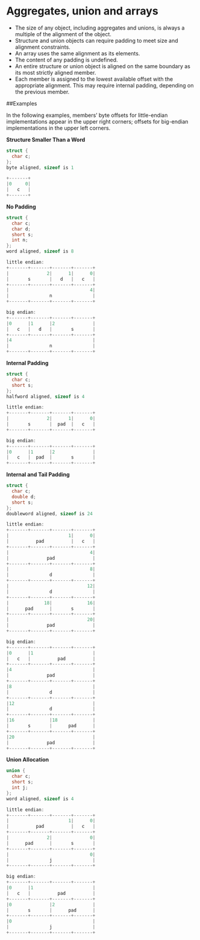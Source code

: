 # Aggregates, union and arrays

* The size of any object, including aggregates and unions, is always a
multiple of the alignment of the object.
* Structure and union objects can require padding to meet size and alignment
constraints.
* An array uses the same alignment as its elements.
* The content of any padding is undefined.
* An entire structure or union object is aligned on the same boundary as its
most strictly aligned member.
* Each member is assigned to the lowest available offset with the appropriate
alignment. This may require internal padding, depending on the previous
member.

##Examples

In the following examples, members’ byte offsets for little-endian
implementations appear in the upper right corners; offsets for big-endian
implementations in the upper left corners.

**Structure Smaller Than a Word**

```C++
struct {
  char c;
};
byte aligned, sizeof is 1

+-------+
|0     0|
|   c   |
+-------+
```

**No Padding**

```C++
struct {
  char c;
  char d;
  short s;
  int n;
};
word aligned, sizeof is 8

little endian:
+-------+-------+-------+-------+
|              2|      1|      0|
|       s       |   d   |   c   |
+-------+-------+-------+-------+
|                              4|
|               n               |
+-------+-------+-------+-------+

big endian:
+-------+-------+-------+-------+
|0      |1      |2              |
|   c   |   d   |       s       |
+-------+-------+-------+-------+
|4                              |
|               n               |
+-------+-------+-------+-------+
```

**Internal Padding**

```C++
struct {
  char c;
  short s;
};
halfword aligned, sizeof is 4

little endian:
+-------+-------+-------+-------+
|              2|      1|      0|
|       s       |  pad  |   c   |
+-------+-------+-------+-------+

big endian:
+-------+-------+-------+-------+
|0      |1      |2              |
|   c   |  pad  |       s       |
+-------+-------+-------+-------+
```

**Internal and Tail Padding**

```C++
struct {
  char c;
  double d;
  short s;
};
doubleword aligned, sizeof is 24

little endian:
+-------+-------+-------+-------+
|                      1|      0|
|          pad          |   c   |
+-------+-------+-------+-------+
|                              4|
|              pad              |
+-------+-------+-------+-------+
|                              8|
|               d               |
+-------+-------+-------+-------+
|                             12|
|               d               |
+-------+-------+-------+-------+
|             18|             16|
|      pad      |       s       |
+-------+-------+-------+-------+
|                             20|
|              pad              |
+-------+-------+-------+-------+

big endian:
+-------+-------+-------+-------+
|0      |1                      |
|   c   |          pad          |
+-------+-------+-------+-------+
|4                              |
|              pad              |
+-------+-------+-------+-------+
|8                              |
|               d               |
+-------+-------+-------+-------+
|12                             |
|               d               |
+-------+-------+-------+-------+
|16             |18             |
|       s       |      pad      |
+-------+-------+-------+-------+
|20                             |
|              pad              |
+-------+-------+-------+-------+
```

**Union Allocation**

```C++
union {
  char c;
  short s;
  int j;
};
word aligned, sizeof is 4

little endian:
+-------+-------+-------+-------+
|                      1|      0|
|          pad          |   c   |
+-------+-------+-------+-------+
|              2|              0|
|      pad      |       s       |
+-------+-------+-------+-------+
|                              0|
|               j               |
+-------+-------+-------+-------+

big endian:
+-------+-------+-------+-------+
|0      |1                      |
|   c   |          pad          |
+-------+-------+-------+-------+
|0              |2              |
|       s       |      pad      |
+-------+-------+-------+-------+
|0                              |
|               j               |
+-------+-------+-------+-------+
```


